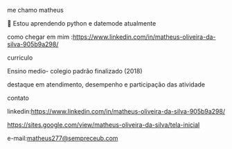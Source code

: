 me chamo matheus 

🏫 Estou aprendendo python e datemode atualmente 

como chegar em mim :https://www.linkedin.com/in/matheus-oliveira-da-silva-905b9a298/

curriculo

Ensino medio- colegio padrão finalizado (2018)

destaque em atendimento, desempenho e participação das atividade 

contato

linkedin:https://www.linkedin.com/in/matheus-oliveira-da-silva-905b9a298/

https://sites.google.com/view/matheus-oliveira-da-silva/tela-inicial

e-mail:matheus277@sempreceub.com 
